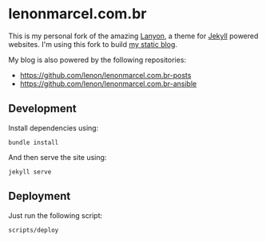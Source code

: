 # lenonmarcel.com.br

This is my personal fork of the amazing [Lanyon][1], a theme for [Jekyll][2]
powered websites. I'm using this fork to build [my static blog][3].

My blog is also powered by the following repositories:

* https://github.com/lenon/lenonmarcel.com.br-posts
* https://github.com/lenon/lenonmarcel.com.br-ansible

## Development

Install dependencies using:

    bundle install

And then serve the site using:

    jekyll serve

## Deployment

Just run the following script:

    scripts/deploy

[1]: https://github.com/poole/lanyon
[2]: http://jekyllrb.com
[3]: https://lenonmarcel.com.br
